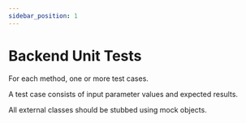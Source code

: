 ```yaml
---
sidebar_position: 1
---
```

# Backend Unit Tests

For each method, one or more test cases.

A test case consists of input parameter values and expected results.

All external classes should be stubbed using mock objects. 